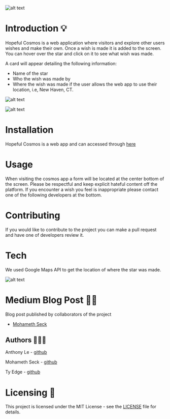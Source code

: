 ![alt text](https://github.com/hopeful-cosmos/WebApp/blob/master/assets/Screen%20Shot%202019-10-31%20at%202.49.20%20PM.png?raw=true)

# Introduction 💡

Hopeful Cosmos is a web application where visitors and explore other users wishes and make their own. Once a wish is made it is added to the screen. You can hover over the star and click on it to see what wish was made.

A card will appear detailing the following information: 
- Name of the star
- Who the wish was made by
- Where the wish was made if the user allows the web app to use their location, i.e, New Haven, CT.


![alt text](https://github.com/hopeful-cosmos/WebApp/blob/master/assets/Screen%20Shot%202019-10-31%20at%204.17.58%20PM.png?raw=true)



![alt text](https://github.com/hopeful-cosmos/WebApp/blob/master/assets/Screen%20Shot%202019-10-31%20at%204.16.16%20PM.png?raw=true)

# Installation 
Hopeful Cosmos is a web app and can accessed through [here](https://hopeful-cosmos.me)

# Usage
When visiting the cosmos app a form will be located at the center bottom of the screen. Please be respectful and keep explicit hateful content off the platform. If you encounter a wish you feel is inappropriate please contact one of the following developers at the bottom.

# Contributing
If you would like to contribute to the project you can make a pull request and have one of developers review it.


# Tech
We used Google Maps API to get the location of where the star was made.

![alt text](https://miro.medium.com/max/3160/1*iqEPl6yBDhLf_nBdLMUw6Q.png
)

# Medium Blog Post ✍🏽
Blog post published by collaborators of the project
- [Mohameth Seck](https://medium.com/@mohamethseck/wish-cosmos-holberton-final-project-b50c9323b128) 

## Authors 👨🏽‍💻
Anthony Le - [github](https://github.com/HausCloud)

Mohameth Seck - [github](https://choosealicense.com/licenses/mit/)

Ty Edge - [github](https://github.com/tyedge)

# Licensing 📜
This project is licensed under the MIT License - see the [LICENSE](https://github.com/hopeful-cosmos/WebApp/blob/master/LICENSE) file for details.

